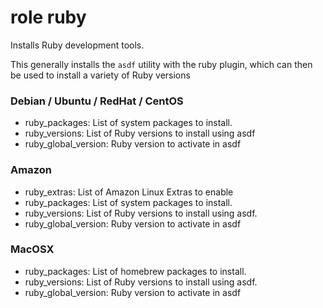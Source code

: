 # role ruby

Installs Ruby development tools.

This generally installs the `asdf` utility with the ruby plugin, which can then be 
used to install a variety of Ruby versions

### Debian / Ubuntu / RedHat / CentOS

* ruby_packages: List of system packages to install.
* ruby_versions: List of Ruby versions to install using asdf
* ruby_global_version: Ruby version to activate in asdf

### Amazon

* ruby_extras: List of Amazon Linux Extras to enable
* ruby_packages: List of system packages to install.
* ruby_versions: List of Ruby versions to install using asdf.
* ruby_global_version: Ruby version to activate in asdf

### MacOSX

* ruby_packages: List of homebrew packages to install.
* ruby_versions: List of Ruby versions to install using asdf.
* ruby_global_version: Ruby version to activate in asdf
